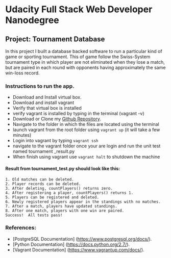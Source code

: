 # Udacity Full Stack Web Developer Nanodegree


## Project: Tournament Database

In this project I built a database backed software to run a particular kind of game or sporting 
tournament. This  of game follow the Swiss-System tournament type in which player are not eliminated when they lose a match, but are paired in each round with opponents having approximately the same win-loss record. 

### Instructions to run the app. 

* Download and Install virtual box.
* Download and install vagrant 
* Verify that virtual box is installed 
* verify vagrant is installed by typing in the terminal (vagrant -v)
* Download or Clone my [Github Repository](https://github.com/etp19/tournament-Database.git). 
* Navigate to the folder in which the files are located using the terminal
* launch vagrant from the root folder using ```vagrant up``` (it will take a few minutes)
* Login into vagrant by typing ```vagrant ssh```
* navigate to the vagrant folder once your are login and run the unit test named tournament
 _result.py
* When finish using vagrant use  ```vagrant halt``` to shutdown the machine

#### Result from tournament_test.py should look like this:

```
1. Old matches can be deleted.
2. Player records can be deleted.
3. After deleting, countPlayers() returns zero.
4. After registering a player, countPlayers() returns 1.
5. Players can be registered and deleted.
6. Newly registered players appear in the standings with no matches.
7. After a match, players have updated standings.
8. After one match, players with one win are paired.
Success!  All tests pass!
```

### References:

* [PostgreSQL Documentation] (https://www.postgresql.org/docs/). 
* [Python Documentation] (https://docs.python.org/2.7/). 
* [Vagrant Documentation] (https://www.vagrantup.com/docs/). 
